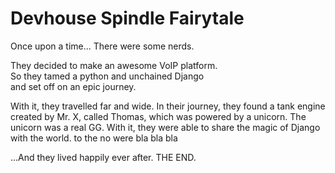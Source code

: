 # Devhouse Spindle Fairytale

Once upon a time...
There were some nerds.

They decided to make an awesome VoIP platform.  
So they tamed a python and unchained Django  
and set off on an epic journey.

With it, they travelled far and wide. In their journey, they found a tank engine created by Mr. X, called Thomas, which was powered by a unicorn. The unicorn was a real GG. With it, they were able to share the magic of Django with the world.
to the no were bla bla bla

...And they lived happily ever after. THE END.
